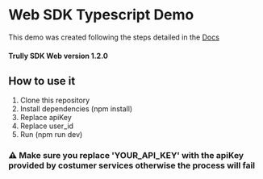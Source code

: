# Web SDK Typescript Demo

This demo was created following the steps detailed in the
[Docs](https://github.com/TrullyAI/TrullySdkWebDocs)

#### Trully SDK Web version 1.2.0

## How to use it

1.  Clone this repository
2.  Install dependencies (npm install)
3.  Replace apiKey
4.  Replace user_id
5.  Run (npm run dev)

### ⚠️ Make sure you replace 'YOUR_API_KEY' with the apiKey provided by costumer services otherwise the process will fail
